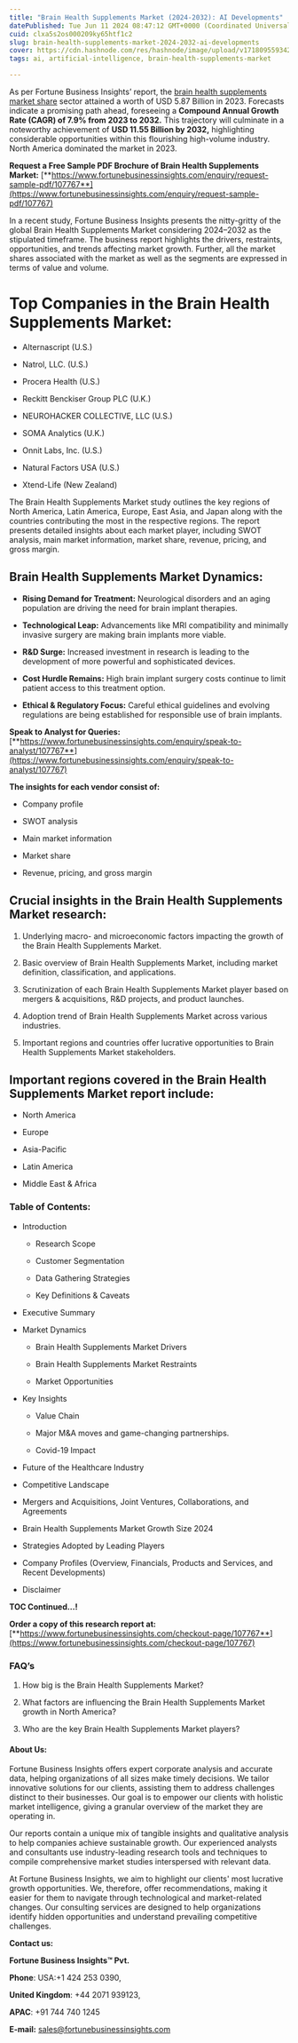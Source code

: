```yaml
---
title: "Brain Health Supplements Market (2024-2032): AI Developments"
datePublished: Tue Jun 11 2024 08:47:12 GMT+0000 (Coordinated Universal Time)
cuid: clxa5s2os000209ky65htf1c2
slug: brain-health-supplements-market-2024-2032-ai-developments
cover: https://cdn.hashnode.com/res/hashnode/image/upload/v1718095593423/85af8717-f1b9-42f2-8a4e-c4fe7322d64f.png
tags: ai, artificial-intelligence, brain-health-supplements-market

---
```


As per Fortune Business Insights’ report, the [brain health supplements market share](https://www.fortunebusinessinsights.com/brain-health-supplements-market-107767) sector attained a worth of USD 5.87 Billion in 2023. Forecasts indicate a promising path ahead, foreseeing a **Compound Annual Growth Rate (CAGR) of 7.9% from 2023 to 2032.** This trajectory will culminate in a noteworthy achievement of **USD 11.55 Billion by 2032,** highlighting considerable opportunities within this flourishing high-volume industry. North America dominated the market in 2023.

**Request a Free Sample PDF Brochure of Brain Health Supplements Market:** [**https://www.fortunebusinessinsights.com/enquiry/request-sample-pdf/107767**](https://www.fortunebusinessinsights.com/enquiry/request-sample-pdf/107767)

In a recent study, Fortune Business Insights presents the nitty-gritty of the global Brain Health Supplements Market considering 2024–2032 as the stipulated timeframe. The business report highlights the drivers, restraints, opportunities, and trends affecting market growth. Further, all the market shares associated with the market as well as the segments are expressed in terms of value and volume.

# **Top Companies in the Brain Health Supplements Market:**

* Alternascript (U.S.)
    
* Natrol, LLC. (U.S.)
    
* Procera Health (U.S.)
    
* Reckitt Benckiser Group PLC (U.K.)
    
* NEUROHACKER COLLECTIVE, LLC (U.S.)
    
* SOMA Analytics (U.K.)
    
* Onnit Labs, Inc. (U.S.)
    
* Natural Factors USA (U.S.)
    
* Xtend-Life (New Zealand)
    

The Brain Health Supplements Market study outlines the key regions of North America, Latin America, Europe, East Asia, and Japan along with the countries contributing the most in the respective regions. The report presents detailed insights about each market player, including SWOT analysis, main market information, market share, revenue, pricing, and gross margin.

## Brain Health Supplements Market **Dynamics**:

* **Rising Demand for Treatment:** Neurological disorders and an aging population are driving the need for brain implant therapies.
    
* **Technological Leap:** Advancements like MRI compatibility and minimally invasive surgery are making brain implants more viable.
    
* **R&D Surge:** Increased investment in research is leading to the development of more powerful and sophisticated devices.
    
* **Cost Hurdle Remains:** High brain implant surgery costs continue to limit patient access to this treatment option.
    
* **Ethical & Regulatory Focus:** Careful ethical guidelines and evolving regulations are being established for responsible use of brain implants.
    

**Speak to Analyst for Queries:** [**https://www.fortunebusinessinsights.com/enquiry/speak-to-analyst/107767**](https://www.fortunebusinessinsights.com/enquiry/speak-to-analyst/107767)

**The insights for each vendor consist of:**

* Company profile
    
* SWOT analysis
    
* Main market information
    
* Market share
    
* Revenue, pricing, and gross margin
    

## **Crucial insights in the Brain Health Supplements Market research:**

1. Underlying macro- and microeconomic factors impacting the growth of the Brain Health Supplements Market.
    
2. Basic overview of Brain Health Supplements Market, including market definition, classification, and applications.
    
3. Scrutinization of each Brain Health Supplements Market player based on mergers & acquisitions, R&D projects, and product launches.
    
4. Adoption trend of Brain Health Supplements Market across various industries.
    
5. Important regions and countries offer lucrative opportunities to Brain Health Supplements Market stakeholders.
    

## **Important regions covered in the Brain Health Supplements Market report include:**

* North America
    
* Europe
    
* Asia-Pacific
    
* Latin America
    
* Middle East & Africa
    

### **Table of Contents:**

* Introduction
    
    * Research Scope
        
    * Customer Segmentation
        
    * Data Gathering Strategies
        
    * Key Definitions & Caveats
        
* Executive Summary
    
* Market Dynamics
    
    * Brain Health Supplements Market Drivers
        
    * Brain Health Supplements Market Restraints
        
    * Market Opportunities
        
* Key Insights
    
    * Value Chain
        
    * Major M&A moves and game-changing partnerships.
        
    * Covid-19 Impact
        
* Future of the Healthcare Industry
    
* Competitive Landscape
    
* Mergers and Acquisitions, Joint Ventures, Collaborations, and Agreements
    
* Brain Health Supplements Market Growth Size 2024
    
* Strategies Adopted by Leading Players
    
* Company Profiles (Overview, Financials, Products and Services, and Recent Developments)
    
* Disclaimer
    

**TOC Continued…!**

**Order a copy of this research report at:** [**https://www.fortunebusinessinsights.com/checkout-page/107767**](https://www.fortunebusinessinsights.com/checkout-page/107767)

### **FAQ’s**

1. How big is the Brain Health Supplements Market?
    
2. What factors are influencing the Brain Health Supplements Market growth in North America?
    
3. Who are the key Brain Health Supplements Market players?
    

#### **About Us:**

Fortune Business Insights offers expert corporate analysis and accurate data, helping organizations of all sizes make timely decisions. We tailor innovative solutions for our clients, assisting them to address challenges distinct to their businesses. Our goal is to empower our clients with holistic market intelligence, giving a granular overview of the market they are operating in.

Our reports contain a unique mix of tangible insights and qualitative analysis to help companies achieve sustainable growth. Our experienced analysts and consultants use industry-leading research tools and techniques to compile comprehensive market studies interspersed with relevant data.

At Fortune Business Insights, we aim to highlight our clients' most lucrative growth opportunities. We, therefore, offer recommendations, making it easier for them to navigate through technological and market-related changes. Our consulting services are designed to help organizations identify hidden opportunities and understand prevailing competitive challenges.

**Contact us:**

**Fortune Business Insights™ Pvt.**

**Phone**: USA:+1 424 253 0390,

**United Kingdom**: +44 2071 939123,

**APAC**: +91 744 740 1245

**E-mail:** [sales@fortunebusinessinsights.com](mailto:sales@fortunebusinessinsights.com)